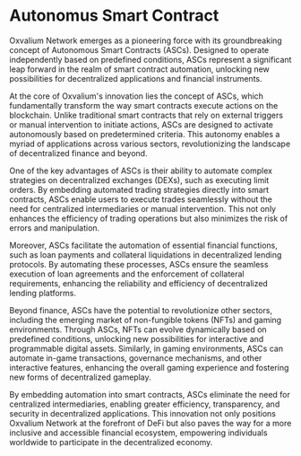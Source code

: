 # Autonomus Smart Contract

Oxvalium Network emerges as a pioneering force with its groundbreaking concept of Autonomous Smart Contracts (ASCs). Designed to operate independently based on predefined conditions, ASCs represent a significant leap forward in the realm of smart contract automation, unlocking new possibilities for decentralized applications and financial instruments.

At the core of Oxvalium's innovation lies the concept of ASCs, which fundamentally transform the way smart contracts execute actions on the blockchain. Unlike traditional smart contracts that rely on external triggers or manual intervention to initiate actions, ASCs are designed to activate autonomously based on predetermined criteria. This autonomy enables a myriad of applications across various sectors, revolutionizing the landscape of decentralized finance and beyond.

One of the key advantages of ASCs is their ability to automate complex strategies on decentralized exchanges (DEXs), such as executing limit orders. By embedding automated trading strategies directly into smart contracts, ASCs enable users to execute trades seamlessly without the need for centralized intermediaries or manual intervention. This not only enhances the efficiency of trading operations but also minimizes the risk of errors and manipulation.

Moreover, ASCs facilitate the automation of essential financial functions, such as loan payments and collateral liquidations in decentralized lending protocols. By automating these processes, ASCs ensure the seamless execution of loan agreements and the enforcement of collateral requirements, enhancing the reliability and efficiency of decentralized lending platforms.

Beyond finance, ASCs have the potential to revolutionize other sectors, including the emerging market of non-fungible tokens (NFTs) and gaming environments. Through ASCs, NFTs can evolve dynamically based on predefined conditions, unlocking new possibilities for interactive and programmable digital assets. Similarly, in gaming environments, ASCs can automate in-game transactions, governance mechanisms, and other interactive features, enhancing the overall gaming experience and fostering new forms of decentralized gameplay.

By embedding automation into smart contracts, ASCs eliminate the need for centralized intermediaries, enabling greater efficiency, transparency, and security in decentralized applications. This innovation not only positions Oxvalium Network at the forefront of DeFi but also paves the way for a more inclusive and accessible financial ecosystem, empowering individuals worldwide to participate in the decentralized economy.
